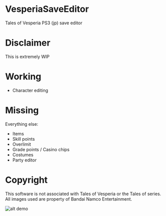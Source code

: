 # VesperiaSaveEditor
Tales of Vesperia PS3 (jp) save editor

# Disclaimer
This is extremely WIP

# Working
- Character editing

# Missing
Everything else:
- Items
- Skill points
- Overlimit
- Grade points / Casino chips
- Costumes
- Party editor

# Copyright
This software is not associated with Tales of Vesperia or the Tales of series. All images used are property of Bandai Namco Entertainment.

![alt demo](https://raw.githubusercontent.com/pyoung21/VesperiaSaveEditor/master/Untitled.png)
